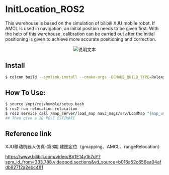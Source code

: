 # InitLocation_ROS2

This warehouse is based on the simulation of bilibili XJU mobile robot. If AMCL is used in navigation, an initial position needs to be given first. With the help of this warehouse, calibration can be carried out after the initial positioning is given to achieve more accurate positioning and correction.

<p align="center">
  <img src="readme_source/readme1.gif" alt="说明文本">
</p>

## Install
```bash
$ colcon build --symlink-install --cmake-args -DCMAKE_BUILD_TYPE=Release
```

## How To Use:
```bash
$ source /opt/ros/humble/setup.bash
$ ros2 run relocation relocation
$ ros2 service call /map_server/load_map nav2_msgs/srv/LoadMap "{map_url: '/home/yuan/fishbot/src/fishbot_navigation2/maps/map.yaml'}"
## Then give a 2D POSE ESTIMATE
```

## Reference link

XJU移动机器人仿真-第3期 建图定位（gmapping、AMCL、rangeRelocation）

https://www.bilibili.com/video/BV1E14y1h7uY?spm_id_from=333.788.videopod.sections&vd_source=b016a52c656ea04afdb827f2a2ebc491
